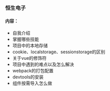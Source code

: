 ### 恒生电子

#### 内容：

- 自我介绍
- 掌握哪些技能
- 项目中的本地存储
- cookie、localstorage、sessionstorage的区别
- 关于vue的修饰符
- 项目中遇到的难点以及怎么解决
- webpack的打包配置
- devtools的安装
- 组件按需导入怎么做